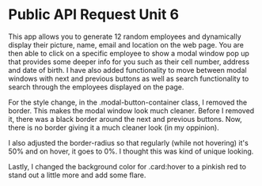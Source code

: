 # Public API Request Unit 6
This app allows you to generate 12 random employees and dynamically display their picture, name, email and location on the web page. You are then able to click on a specific employee to 
show a modal window pop up that provides some deeper info for you such as their cell number, address and date of birth. I have also added functionality to move between modal windows with
next and previous buttons as well as search functionality to search through the employees displayed on the page.

For the style change, in the .modal-button-container class, I removed the border. This makes the modal window look much cleaner. Before I removed it, there was a black border around
the next and previous buttons. Now, there is no border giving it a much cleaner look (in my oppinion).

I also adjusted the border-radius so that regularly (while not hovering) it's 50% and on hover, it goes to 0%. I thought this was kind of unique looking.

Lastly, I changed the background color for .card:hover to a pinkish red to stand out a little more and add some flare. 


 
